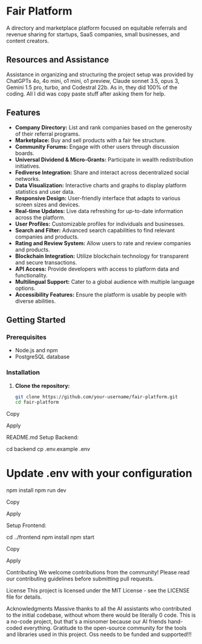 # Fair Platform

A directory and marketplace platform focused on equitable referrals and revenue sharing for startups, SaaS companies, small businesses, and content creators.

## Resources and Assistance

Assistance in organizing and structuring the project setup was provided by ChatGPTs 4o, 4o mini, o1 mini, o1 preview, Claude sonnet 3.5, opus 3, Gemini 1.5 pro, turbo, and Codestral 22b. As in, they did 100% of the coding. All I did was copy paste stuff after asking them for help.

## Features

- **Company Directory:** List and rank companies based on the generosity of their referral programs.
- **Marketplace:** Buy and sell products with a fair fee structure.
- **Community Forums:** Engage with other users through discussion boards.
- **Universal Dividend & Micro-Grants:** Participate in wealth redistribution initiatives.
- **Fediverse Integration:** Share and interact across decentralized social networks.
- **Data Visualization:** Interactive charts and graphs to display platform statistics and user data.
- **Responsive Design:** User-friendly interface that adapts to various screen sizes and devices.
- **Real-time Updates:** Live data refreshing for up-to-date information across the platform.
- **User Profiles:** Customizable profiles for individuals and businesses.
- **Search and Filter:** Advanced search capabilities to find relevant companies and products.
- **Rating and Review System:** Allow users to rate and review companies and products.
- **Blockchain Integration:** Utilize blockchain technology for transparent and secure transactions.
- **API Access:** Provide developers with access to platform data and functionality.
- **Multilingual Support:** Cater to a global audience with multiple language options.
- **Accessibility Features:** Ensure the platform is usable by people with diverse abilities.

## Getting Started

### Prerequisites

- Node.js and npm
- PostgreSQL database

### Installation

1. **Clone the repository:**
   ```bash
   git clone https://github.com/your-username/fair-platform.git
   cd fair-platform

Copy

Apply

README.md
Setup Backend:

cd backend
cp .env.example .env
# Update .env with your configuration
npm install
npm run dev

Copy

Apply

Setup Frontend:

cd ../frontend
npm install
npm start

Copy

Apply

Contributing
We welcome contributions from the community! Please read our contributing guidelines before submitting pull requests.

License
This project is licensed under the MIT License - see the LICENSE file for details.

Acknowledgments
Massive thanks to all the AI assistants who contributed to the initial codebase, without whom there would be literally 0 code. This is a no-code project, but that's a misnomer because our AI friends hand-coded everything.
Gratitude to the open-source community for the tools and libraries used in this project. Oss needs to be funded and supported!!!